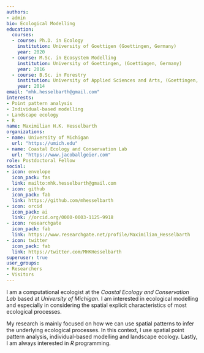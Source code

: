 ```yaml
---
authors:
- admin
bio: Ecological Modelling
education:
  courses:
  - course: Ph.D. in Ecology
    institution: University of Goettigen (Goettingen, Germany)
    year: 2020
  - course: M.Sc. in Ecosystem Modelling
    institution: University of Goettingen, (Goettingen, Germany)
    year: 2016
  - course: B.Sc. in Forestry
    institution: University of Applied Sciences and Arts, (Goettingen, Germany)
    year: 2014
email: "mhk.hesselbarth@gmail.com"
interests:
- Point pattern analysis
- Individual-based modelling
- Landscape ecology
- R
name: Maximilian H.K. Hesselbarth
organizations:
- name: University of Michigan
  url: "https://umich.edu"
- name: Coastal Ecology and Conservation Lab
  url: "https://www.jacoballgeier.com"
role: Postdoctoral Fellow
social:
- icon: envelope
  icon_pack: fas
  link: mailto:mhk.hesselbarth@gmail.com
- icon: github
  icon_pack: fab
  link: https://github.com/mhesselbarth
- icon: orcid
  icon_pack: ai
  link: //orcid.org/0000-0003-1125-9918
- icon: researchgate
  icon_pack: fab
  link: https://www.researchgate.net/profile/Maximilian_Hesselbarth
- icon: twitter
  icon_pack: fab
  link: https://twitter.com/MHKHesselbarth
superuser: true
user_groups:
- Researchers
- Visitors
---
```


I am a computational ecologist at the *Coastal Ecology and Conservation Lab* based at *University of Michigan*. I am interested in ecological modelling and especially in considering the spatial explicit characteristics of most ecological processes.

My research is mainly focused on how we can use spatial patterns to infer the underlying ecological processes. In this context, I use spatial point pattern analysis, individual-based modelling and landscape ecology. Lastly, I am always interested in *R* programming.
